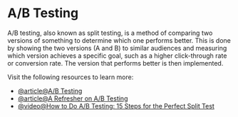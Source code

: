 # A/B Testing

A/B testing, also known as split testing, is a method of comparing two versions of something to determine which one performs better. This is done by showing the two versions (A and B) to similar audiences and measuring which version achieves a specific goal, such as a higher click-through rate or conversion rate. The version that performs better is then implemented.

Visit the following resources to learn more:

- [@article@A/B Testing](https://en.wikipedia.org/wiki/A/B_testing)
- [@article@A Refresher on A/B Testing](https://hbr.org/2017/06/a-refresher-on-ab-testing)
- [@video@How to Do A/B Testing: 15 Steps for the Perfect Split Test](https://www.youtube.com/watch?v=vV3g5VuSrIQ)